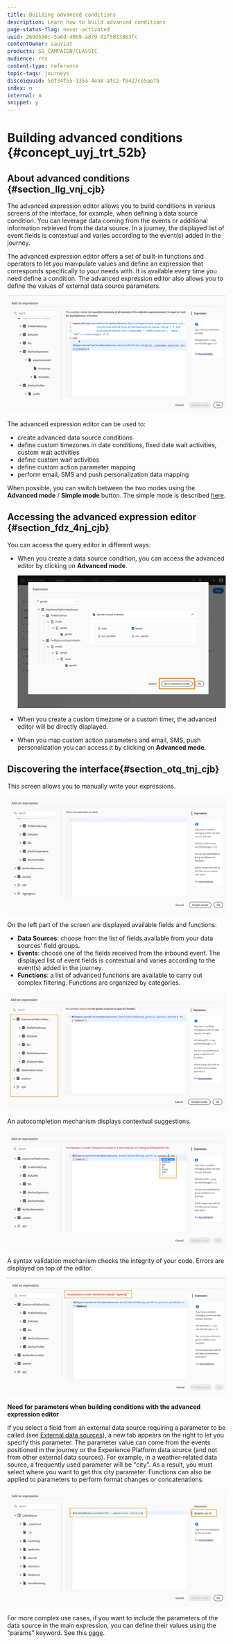 ```yaml
---
title: Building advanced conditions
description: Learn how to build advanced conditions
page-status-flag: never-activated
uuid: 269d590c-5a6d-40b9-a879-02f5033863fc
contentOwner: sauviat
products: SG_CAMPAIGN/CLASSIC
audience: rns
content-type: reference
topic-tags: journeys
discoiquuid: 5df34f55-135a-4ea8-afc2-f9427ce5ae7b
index: n
internal: n
snippet: y
---
```


# Building advanced conditions {#concept_uyj_trt_52b}

## About advanced conditions {#section_llg_vnj_cjb}

The advanced expression editor allows you to build conditions in various screens of the interface, for example, when defining a data source condition. You can leverage data coming from the events or additional information retrieved from the data source. In a journey, the displayed list of event fields is contextual and varies according to the event(s) added in the journey.

The advanced expression editor offers a set of built-in functions and operators to let you manipulate values and define an expression that corresponds specifically to your needs with. It is available every time you need define a condition. The advanced expression editor also allows you to define the values of external data source parameters.

 ![](../assets/journeyuc2_30.png)

The advanced expression editor can be used to:

* create advanced data source conditions
* define custom timezones in date conditions, fixed date wait activities, custom wait activities
* define custom wait activities
* define custom action parameter mapping
* perform email, SMS and push personalization data mapping

When possible, you can switch between the two modes using the **Advanced mode** / **Simple mode** button. The simple mode is described [here](../building-journeys/journeyorchestration.md#section_e2n_pft_dgb).

## Accessing the advanced expression editor {#section_fdz_4nj_cjb}

You can access the query editor in different ways:

* When you create a data source condition, you can access the advanced editor by clicking on **Advanced mode**.

    ![](../assets/journeyuc2_33.png)

* When you create a custom timezone or a custom timer, the advanced editor will be directly displayed.
* When you map custom action parameters and email, SMS, push personalization you can access it by clicking on **Advanced mode**.

## Discovering the interface{#section_otq_tnj_cjb}

This screen allows you to manually write your expressions.

![](../assets/journey70.png)

On the left part of the screen are displayed available fields and functions:

* **Data Sources**: choose from the list of fields available from your data sources' field groups.
* **Events**: choose one of the fields received from the inbound event. The displayed list of event fields is contextual and varies according to the event(s) added in the journey.
* **Functions**: a list of advanced functions are available to carry out complex filtering. Functions are organized by categories.

![](../assets/journey65.png)

An autocompletion mechanism displays contextual suggestions.

![](../assets/journey68.png)

A syntax validation mechanism checks the integrity of your code. Errors are displayed on top of the editor.

![](../assets/journey69.png)

**Need for parameters when building conditions with the advanced expression editor**

If you select a field from an external data source requiring a parameter to be called (see [External data sources](../datasource/dsexternal.md#concept_t2s_kqt_52b)), a new tab appears on the right to let you specify this parameter. The parameter value can come from the events positioned in the journey or the Experience Platform data source (and not from other external data sources). For example, in a weather-related data source, a frequently used parameter will be "city". As a result, you must select where you want to get this city parameter. Functions can also be applied to parameters to perform format changes or concatenations.

![](../assets/journeyuc2_19.png)

For more complex use cases, if you want to include the parameters of the data source in the main expression, you can define their values using the "params" keyword. See this [page](../expression/expressionfields.md).
